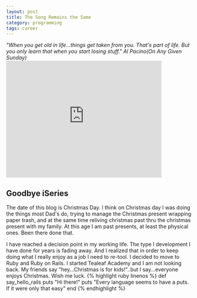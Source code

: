 ```yaml
---
layout: post
title: The Song Remains the Same
category: programming
tags: career
---
```


<div class="message">
  <cite> "When you get old in life...things get taken from you.  That's part of life.  But you only learn that when you start losing stuff."   Al Pacino(On Any Given Sunday) </cite> </br>
  <iframe width="420" height="315" src="https://www.youtube.com/embed/WO4tIrjBDkk" frameborder="0" allowfullscreen></iframe>
</div>

## Goodbye iSeries

The date of this blog is Christmas Day.  I think on Christmas day I was doing the things most Dad's do, trying to manage the
Christmas present wrapping paper trash, and at the same time reliving christmas past thru the christmas present with my
family. At this age I am past presents, at least the physical ones.  Been there done that.

I have reached a decision point in my working life.  The type I development I have done for years is fading away. And I realized that
in order to keep doing what I really enjoy as a job I need to re-tool.  I decided to move to Ruby and Ruby on Rails.  I started Tealeaf Academy
and I am not looking back.  My friends say "hey...Christmas is for kids!"..but I say...everyone enjoys Christmas.  Wish me luck.
{% highlight ruby linenos %}
def say_hello_rails
puts "Hi there!"
puts "Every language seems to have a puts.  If it were only that easy"
end
{% endhighlight %}
